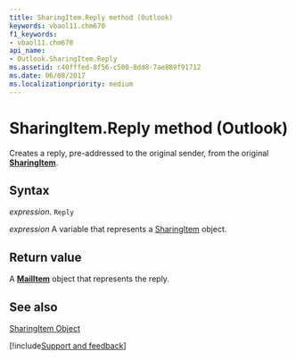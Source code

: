 ```yaml
---
title: SharingItem.Reply method (Outlook)
keywords: vbaol11.chm670
f1_keywords:
- vbaol11.chm670
api_name:
- Outlook.SharingItem.Reply
ms.assetid: c40fffed-8f56-c500-8dd8-7ae889f91712
ms.date: 06/08/2017
ms.localizationpriority: medium
---
```



# SharingItem.Reply method (Outlook)

Creates a reply, pre-addressed to the original sender, from the original **[SharingItem](Outlook.SharingItem.md)**.


## Syntax

_expression_. `Reply`

_expression_ A variable that represents a [SharingItem](Outlook.SharingItem.md) object.


## Return value

A **[MailItem](Outlook.MailItem.md)** object that represents the reply.


## See also


[SharingItem Object](Outlook.SharingItem.md)

[!include[Support and feedback](~/includes/feedback-boilerplate.md)]